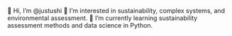 👋 Hi, I’m @justushi
👀 I’m interested in sustainability, complex systems, and environmental assessment.
🌱 I’m currently learning sustainability assessment methods and data science in Python.
